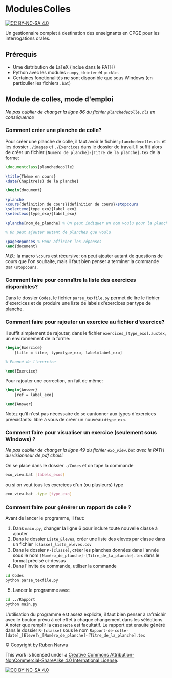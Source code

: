 # ModulesColles 

[![CC BY-NC-SA 4.0][cc-by-nc-sa-shield]][cc-by-nc-sa]

Un gestionnaire complet à destination des enseignants en CPGE pour les interrogations orales.

## Prérequis

* Ume distribution de LaTeX (inclue dans le PATH)
* Python avec les modules `numpy`, `tkinter` et `pickle`.
* Certaines fonctionalités ne sont disponible que sous Windows (en particulier les fichiers `.bat`)

## Module de colles, mode d'emploi


*Ne pas oublier de changer la ligne 86 du fichier `planchedecolle.cls` en conséquence*


### Comment créer une planche de colle?

Pour créer une planche de colle, il faut avoir le fichier `planchedecolle.cls` et les dossier `./images` et `./Exercices` dans le dossier de travail. Il suffit alors de créer un fichier `[Numéro_de_planche]-[Titre_de_la_planche].tex` de la forme:

```latex
\documentclass{planchedecolle}

\title{Thème en cours}
\date{Chapitre(s) de la planche}

\begin{document}

\planche
\cours{definition de cours}{definition de cours}\stopcours
\selectexo{type_exo}{label_exo}  
\selectexo{type_exo}{label_exo}

\planche[nom_de_planche] % On peut indiquer un nom voulu pour la planche

% On peut ajouter autant de planches que voulu

\pageReponses % Pour afficher les réponses  
\end{document}
```

*N.B.*: la macro `\cours` est récursive: on peut ajouter autant de questions de cours que l'on souhaite, mais il faut bien penser a terminer la commande par `\stopcours`.

### Comment faire pour connaître la liste des exercices disponibles?

Dans le dossier `Codes`, le fichier `parse_texfile.py` permet de lire le fichier d'exercices et de produire une liste de labels d'exercices par type de planche.  

### Comment faire pour rajouter un exercice au fichier d'exercice?

Il suffit simplement de rajouter, dans le fichier `exercices_[type_exo].auxtex`, un environnement de la forme:

```latex
\begin{Exercice}  
    [title = titre, type=type_exo, label=label_exo]

% Enoncé de l'exercice

\end{Exercice}
```

Pour rajouter une correction, on fait de même:

```latex
\begin{Answer}  
    [ref = label_exo]

\end{Answer}
```

Notez qu'il n'est pas nécéssaire de se cantonner aux types d'exercices préexistants: libre à vous de créer un nouveau `#type_exo`.

### Comment faire pour visualiser un exercice (seulement sous Windows) ?

*Ne pas oublier de changer la ligne 49 du fichier `exo_view.bat` avec le PATH du visionneur de pdf choisi.*  

On se place dans le dossier `./Codes` et on tape la commande

```bash
exo_view.bat [labels_exos]
```

ou si on veut tous les exercices d'un (ou plusieurs) type

```bash
exo_view.bat -type [type_exo]
```

### Comment faire pour générer un rapport de colle ?

Avant de lancer le programme, il faut:

1) Dans `main.py`, changer la ligne 6 pour inclure toute nouvelle classe à ajouter
2) Dans le dossier `Liste_Eleves`, créer une liste des eleves par classe dans un fichier `[classe]_liste_eleves.csv`
3) Dans le dossier `P-[classe]`, créer les planches données dans l'année sous le nom `[Numéro_de_planche]-[Titre_de_la_planche].tex` dans le format précisé ci-dessus
4) Dans l'invite de commande, utiliser la commande

```bash
cd Codes
python parse_texfile.py
```

5) Lancer le programme avec

```bash
cd ../Rapport
python main.py
```

L'utilisation du programme est assez explicite, il faut bien penser à rafraîchir avec le bouton prévu à cet effet à chaque changement dans les séléctions. A noter que remplir la case `Note` est facultatif. Le rapport est ensuite généré dans le dossier `R-[classe]` sous le nom `Rapport-de-colle-[date]_[Eleve]\_[Numéro_de_planche]-[Titre_de_la_planche].tex`


© Copyright by Ruben Narwa

This work is licensed under a
[Creative Commons Attribution-NonCommercial-ShareAlike 4.0 International License][cc-by-nc-sa].

[![CC BY-NC-SA 4.0][cc-by-nc-sa-image]][cc-by-nc-sa]

[cc-by-nc-sa]: http://creativecommons.org/licenses/by-nc-sa/4.0/
[cc-by-nc-sa-image]: https://licensebuttons.net/l/by-nc-sa/4.0/88x31.png
[cc-by-nc-sa-shield]: https://img.shields.io/badge/License-CC%20BY--NC--SA%204.0-lightgrey.svg
